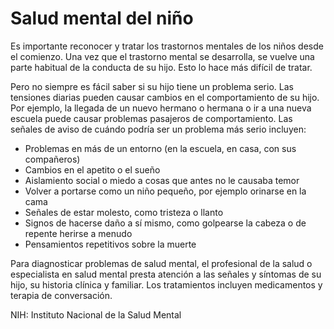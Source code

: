 Salud mental del niño
=====================


Es importante reconocer y tratar los trastornos mentales de los niños desde el comienzo. Una vez que el trastorno mental se desarrolla, se vuelve una parte habitual de la conducta de su hijo. Esto lo hace más difícil de tratar. 


Pero no siempre es fácil saber si su hijo tiene un problema serio. Las tensiones diarias pueden causar cambios en el comportamiento de su hijo. Por ejemplo, la llegada de un nuevo hermano o hermana o ir a una nueva escuela puede causar problemas pasajeros de comportamiento. Las señales de aviso de cuándo podría ser un problema más serio incluyen:

* Problemas en más de un entorno (en la escuela, en casa, con sus compañeros)
* Cambios en el apetito o el sueño
* Aislamiento social o miedo a cosas que antes no le causaba temor
* Volver a portarse como un niño pequeño, por ejemplo orinarse en la cama
* Señales de estar molesto, como tristeza o llanto
* Signos de hacerse daño a sí mismo, como golpearse la cabeza o de repente herirse a menudo
* Pensamientos repetitivos sobre la muerte


Para diagnosticar problemas de salud mental, el profesional de la salud o especialista en salud mental presta atención a las señales y síntomas de su hijo, su historia clínica y familiar. Los tratamientos incluyen medicamentos y terapia de conversación. 


NIH: Instituto Nacional de la Salud Mental

